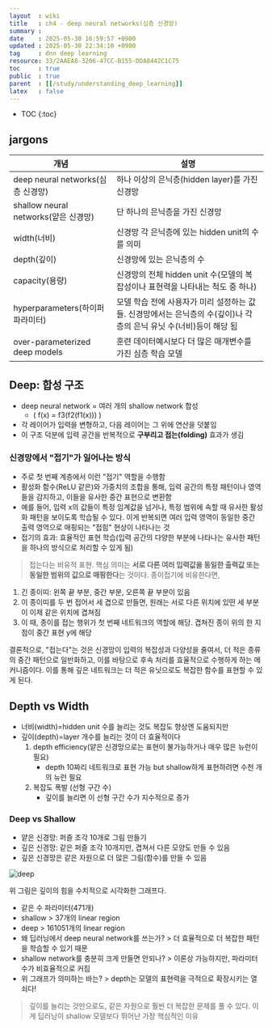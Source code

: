 ```yaml
---
layout  : wiki
title   : ch4 - deep neural networks(심층 신경망)
summary : 
date    : 2025-05-30 16:59:57 +0900
updated : 2025-05-30 22:34:10 +0900
tag     : dnn deep learning
resource: 33/2AAEA8-3206-47CC-B155-DDA8442C1C75
toc     : true
public  : true
parent  : [[/study/understanding_deep_learning]]
latex   : false
---
```

* TOC
{:toc}

## jargons


| 개념                                 | 설명                                                                                                                |
| ----------------                     | -----------------------------                                                                                       |
| deep neural networks(심층 신경망)    | 하나 이상의 은닉층(hidden layer)를 가진 신경망                                                                      |
| shallow neural networks(얕은 신경망) | 단 하나의 은닉층을 가진 신경망                                                                                      |
| width(너비)                          | 신경망 각 은닉층에 있는 hidden unit의 수를 의미                                                                     |
| depth(깊이)                          | 신경망에 있는 은닉층의 수                                                                                           |
| capacity(용량)                       | 신경망의 전체 hidden unit 수(모델의 복잡성이나 표현력을 나타내는 척도 중 하나)                                      |
| hyperparameters(하이퍼파라미터)      | 모델 학습 전에 사용자가 미리 설정하는 값들. 신경망에서는 은닉층의 수(깊이)나 각 층의 은닉 유닛 수(너비)등이 해당 됨 |
| over-parameterized deep models       | 훈련 데이터예시보다 더 많은 매개변수를 가진 심층 학습 모델                                                          |



## Deep: 합성 구조
- deep neural network = 여러 개의 shallow network 합성
    - \( f(x) = f3(f2(f1(x))) \)
- 각 레이어가 입력을 변형하고, 다음 레이어는 그 위에 연산을 덧붙임
- 이 구조 덕분에 입력 공간을 반복적으로 **구부리고 접는(folding)** 효과가 생김

### 신경망에서 "접기"가 일어나는 방식
- 주로 첫 번째 계층에서 이런 "접기" 역할을 수행함
- 활성화 함수(ReLU 같은)와 가중치의 조합을 통해, 입력 공간의 특정 패턴이나 영역들을 감지하고, 이들을 유사한 중간 표현으로 변환함
- 예를 들어, 입력 x의 값들이 특정 임계값을 넘거나, 특정 범위에 속할 때 유사한 활성화 패턴을 보이도록 학습될 수 있다. 이게 반복되면 여러 입력 영역이 동일한 중간 출력 영역으로 매핑되는 "접힘" 현상이 나타나는 것
- 접기의 효과: 효율적인 표현 학습(입력 공간의 다양한 부분에 나타나는 유사한 패턴을 하나의 방식으로 처리할 수 있게 됨)

> 접는다는 비유적 표현. 핵심 의미는 **서로 다른 여러 입력값을 동일한 출력값 또는 동일한 범위의 값으로 매핑한다**는 것이다.
종이접기에 비유한다면,
1. 긴 종이띠: 왼쪽 끝 부분, 중간 부분, 오른쪽 끝 부분이 있음
2. 이 종이띠를 두 번 접어서 세 겹으로 만들면, 원래는 서로 다른 위치에 있떤 세 부분이 이제 같은 위치에 겹쳐짐
3. 이 때, 종이를 접는 행위가 첫 번째 네트워크의 역할에 해당. 겹쳐진 종이 위의 한 지점이 중간 표현 y에 해당

결론적으로, "접는다"는 것은 신경망이 입력의 복잡성과 다양성을 줄여서, 더 적은 종류의 중간 패턴으로 일반화하고, 이를 바탕으로 후속 처리를 효율적으로 수행하게 하는 메커니즘이다. 이를 통해 깊은 네트워크는 더 적은 유닛으로도 복잡한 함수를 표현할 수 있게 된다.




## Depth vs Width
- 너비(width)=hidden unit 수를 늘리는 것도 복잡도 향상엔 도움되지만
- 깊이(depth)=layer 개수를 늘리는 것이 더 효율적이다
    1. depth efficiency(얕은 신경망으로는 표현이 불가능하거나 매우 많은 뉴런이 필요)
        - depth 10짜리 네트워크로 표현 가능 but shallow하게 표현하려면 수천 개의 뉴런 필요
    2. 복잡도 폭발 (선형 구간 수)
        - 깊이를 늘리면 이 선형 구간 수가 지수적으로 증가


### Deep vs Shallow
- 얕은 신경망: 퍼즐 조각 10개로 그림 만들기
- 깊은 신경망: 같은 퍼즐 조각 10개지만, 겹쳐서 다른 모양도 만들 수 있음
- 깊은 신경망은 같은 자원으로 더 많은 그림(함수)를 만들 수 있음

![deep](https://i.imgur.com/jCGcMmU.png)

위 그림은 깊이의 힘을 수치적으로 시각화한 그래프다.

- 같은 수 파라미터(471개)
- shallow > 37개의 linear region
- deep > 161051개의 linear region
- 왜 딥러닝에서 deep neural network를 쓰는가? > 더 효율적으로 더 복잡한 패턴을 학습할 수 있기 때문
- shallow network를 충분히 크게 만들면 안되나? > 이론상 가능하지만, 파라미터 수가 비효율적으로 커짐
- 위 그래프가 의미하는 바는? > depth는 모델의 표현력을 극적으로 확장시키는 열쇠다!

> 깊이를 늘리는 것만으로도, 같은 자원으로 훨씬 더 복잡한 문제를 풀 수 있다. 이게 딥러닝이 shallow 모델보다 뛰어난 가장 핵심적인 이유

